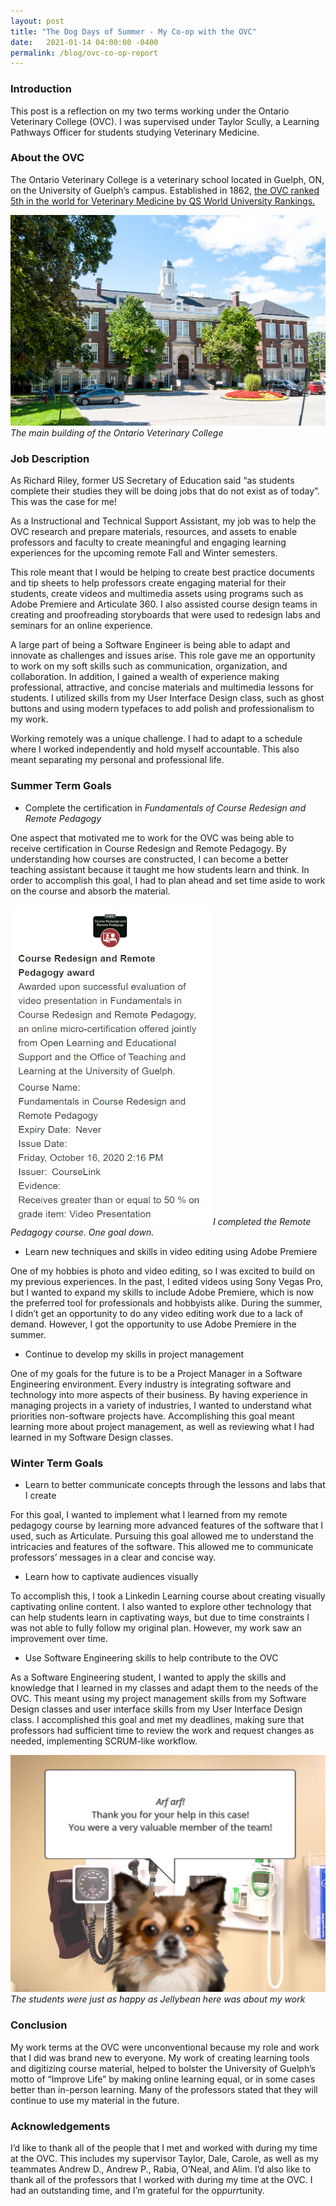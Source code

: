 ```yaml
---
layout: post
title: "The Dog Days of Summer - My Co-op with the OVC"
date:   2021-01-14 04:00:00 -0400
permalink: /blog/ovc-co-op-report
---
```

### Introduction
This post is a reflection on my two terms working under the Ontario Veterinary
College (OVC). I was supervised under Taylor Scully, a Learning Pathways
Officer for students studying Veterinary Medicine.

### About the OVC
The Ontario Veterinary College is a veterinary school located in Guelph, ON, 
on the University of Guelph’s campus. Established in 1862, [the OVC ranked 5th 
in the world for Veterinary Medicine by QS World University Rankings.][ranking]

![ovc]
*The main building of the Ontario Veterinary College*

### Job Description
As Richard Riley, former US Secretary of Education said “as students complete 
their studies they will be doing jobs that do not exist as of today”. This was 
the case for me!

As a Instructional and Technical Support Assistant, my job was to help the OVC 
research and prepare materials, resources, and assets to enable professors and 
faculty to create meaningful and engaging learning experiences for the upcoming 
remote Fall and Winter semesters. 

This role meant that I would be helping to create best practice documents and 
tip sheets to help professors create engaging material for their students, 
create videos and multimedia assets using programs such as Adobe Premiere and 
Articulate 360. I also assisted course design teams in creating and 
proofreading storyboards that were used to redesign labs and seminars for an 
online experience.

A large part of being a Software Engineer is being able to adapt and innovate 
as challenges and issues arise. This role gave me an opportunity to work on my 
soft skills such as communication, organization, and collaboration. In 
addition, I gained a wealth of experience making professional, attractive, and 
concise materials and multimedia lessons for students. I utilized skills from 
my User Interface Design class, such as ghost buttons and using modern 
typefaces to add polish and professionalism to my work.

Working remotely was a unique challenge. I had to adapt to a schedule where I 
worked independently and hold myself accountable. This also meant separating my 
personal and professional life.

### Summer Term Goals
- Complete the certification in *Fundamentals of Course Redesign and Remote 
Pedagogy*

One aspect that motivated me to work for the OVC was being able to receive 
certification in Course Redesign and Remote Pedagogy. By understanding how 
courses are constructed, I can become a better teaching assistant because it 
taught me how students learn and think. In order to accomplish this goal, I had
to plan ahead and set time aside to work on the course and absorb the material. 

![award]
*I completed the Remote Pedagogy course. One goal down.*

- Learn new techniques and skills in video editing using Adobe Premiere

One of my hobbies is photo and video editing, so I was excited to build on my 
previous experiences. In the past, I edited videos using Sony Vegas Pro, but I 
wanted to expand my skills to include Adobe Premiere, which is now the 
preferred tool for professionals and hobbyists alike. During the summer, I 
didn’t get an opportunity to do any video editing work due to a lack of demand.
However, I got the opportunity to use Adobe Premiere in the summer.

- Continue to develop my skills in project management

One of my goals for the future is to be a Project Manager in a Software 
Engineering environment. Every industry is integrating software and technology 
into more aspects of their business. By having experience in managing projects 
in a variety of industries, I wanted to understand what priorities non-software
projects have. Accomplishing this goal meant learning more about project 
management, as well as reviewing what I had learned in my Software Design 
classes. 

### Winter Term Goals
- Learn to better communicate concepts through the lessons and labs that I 
create

For this goal, I wanted to implement what I  learned from my remote pedagogy 
course by learning more advanced features of the software that I used, such as 
Articulate. Pursuing this goal allowed me to understand the intricacies and 
features of the software. This allowed me to communicate professors’ messages 
in a clear and concise way.

- Learn how to captivate audiences visually

To accomplish this, I took a Linkedin Learning course about creating visually 
captivating online content. I also wanted to explore other technology that can 
help students learn in captivating ways, but due to time constraints I was not 
able to fully follow my original plan. However, my work saw an improvement over
time.

- Use Software Engineering skills to help contribute to the OVC

As a Software Engineering student, I wanted to apply the skills and knowledge 
that I learned in my classes and adapt them to the needs of the OVC. This meant
using my project management skills from my Software Design classes and user
interface skills from my User Interface Design class. I accomplished this goal
and met my deadlines, making sure that professors had sufficient time to review
the work and request changes as needed, implementing SCRUM-like workflow. 

![jellybean]
*The students were just as happy as Jellybean here was about my work*

### Conclusion
My work terms at the OVC were unconventional because my role and work that I 
did was brand new to everyone. My work of creating learning tools and 
digitizing course material, helped  to bolster the University of Guelph’s motto
of “Improve Life” by making online learning equal, or in some cases better 
than in-person learning. Many of the professors stated that they will continue
to use my material in the future. 


### Acknowledgements
I’d like to thank all of the people that I met and worked with during my time 
at the OVC. This includes my supervisor Taylor, Dale, Carole, as well as my 
teammates Andrew D., Andrew P., Rabia, O’Neal, and Alim. I’d also like to thank
all of the professors that I worked with during my time at the OVC. I had an 
outstanding time,  and I’m grateful for the op*purr*tunity.

[ranking]: https://www.topuniversities.com/university-rankings/university-subject-rankings/2020/veterinary-science
[ovc]: /assets/img/blog/ovc.jpg
[award]: /assets/img/blog/award.png
[jellybean]: /assets/img/blog/jellybean.png